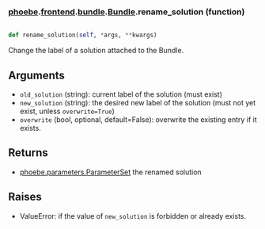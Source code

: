 ### [phoebe](phoebe.md).[frontend](phoebe.frontend.md).[bundle](phoebe.frontend.bundle.md).[Bundle](phoebe.frontend.bundle.Bundle.md).rename_solution (function)


```py

def rename_solution(self, *args, **kwargs)

```



Change the label of a solution attached to the Bundle.

Arguments
----------
* `old_solution` (string): current label of the solution (must exist)
* `new_solution` (string): the desired new label of the solution
    (must not yet exist, unless `overwrite=True`)
* `overwrite` (bool, optional, default=False): overwrite the existing
    entry if it exists.

Returns
--------
* [phoebe.parameters.ParameterSet](phoebe.parameters.ParameterSet.md) the renamed solution

Raises
--------
* ValueError: if the value of `new_solution` is forbidden or already exists.

